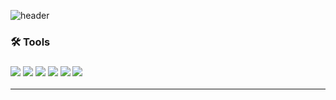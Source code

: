 <!--header-->
![header](https://capsule-render.vercel.app/api?type=[Waving]&color=timeGradient&height=300&section=header&text=MissHarvest's%20Github&fontSize=55&fontAlign=63&fontAlignY=13&fontColor=ffffff)

### 🛠 Tools
### <img src="https://img.shields.io/badge/Csharp-512BD4?style=flat-square&logo=csharp&logoColor=white"/> <img src="https://img.shields.io/badge/Visualstudio-5C2D91?style=flat-square&logo=visualstudio&logoColor=white"/> <img src="https://img.shields.io/badge/Unity-f6f6f6?style=flat-square&logo=unity&logoColor=black"/> <img src="https://img.shields.io/badge/Github-000000?style=flat-square&logo=github&logoColor=white"/> <img src="https://img.shields.io/badge/C++-00599C?style=flat-square&logo=cplusplus&logoColor=white"/> <img src="https://img.shields.io/badge/Unreal-0E1128?style=flat-square&logo=unrealengine&logoColor=white"/>

***

<!--
**MissHarvest/MissHarvest** is a ✨ _special_ ✨ repository because its `README.md` (this file) appears on your GitHub profile.

Here are some ideas to get you started:

- 🔭 I’m currently working on ...
- 🌱 I’m currently learning ...
- 👯 I’m looking to collaborate on ...
- 🤔 I’m looking for help with ...
- 💬 Ask me about ...
- 📫 How to reach me: ...
- 😄 Pronouns: ...
- ⚡ Fun fact: ...
-->
